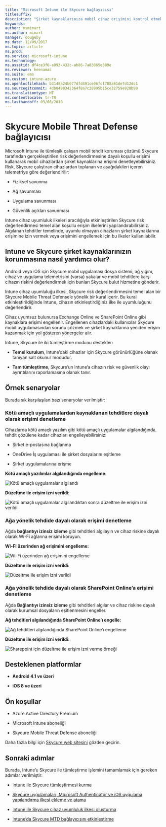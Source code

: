 ```yaml
---
title: "Microsoft Intune ile Skycure bağlayıcısı"
titlesuffix: 
description: "Şirket kaynaklarınıza mobil cihaz erişimini kontrol etmek için Skycure Mobile Threat Defense’i Intune ile tümleştirme hakkında bilgi edinin."
keywords: 
author: msmimart
ms.author: mimart
manager: dougeby
ms.date: 12/09/2017
ms.topic: article
ms.prod: 
ms.service: microsoft-intune
ms.technology: 
ms.assetid: df4ce3f6-a093-432c-ab86-7a83865e389e
ms.reviewer: heenamac
ms.suite: ems
ms.custom: intune-azure
ms.openlocfilehash: b3148a24b077dfd491ce06fcf708a81de7d12dc1
ms.sourcegitcommit: 4db0498342364f8a7c28995b15ce32759e920b99
ms.translationtype: HT
ms.contentlocale: tr-TR
ms.lasthandoff: 03/08/2018
---
```

# <a name="skycure-mobile-threat-defense-connector"></a>Skycure Mobile Threat Defense bağlayıcısı

Microsoft Intune ile tümleşik çalışan mobil tehdit koruması çözümü Skycure tarafından gerçekleştirilen risk değerlendirmesine dayalı koşullu erişimi kullanarak mobil cihazlardan şirket kaynaklarına erişimi denetleyebilirsiniz. Risk, Skycure çalıştıran cihazlardan toplanan ve aşağıdakileri içeren telemetriye göre değerlendirilir:

-   Fiziksel savunma

-   Ağ savunması

-   Uygulama savunması

-   Güvenlik açıkları savunması

Intune cihaz uyumluluk ilkeleri aracılığıyla etkinleştirilen Skycure risk değerlendirmesi temel alan koşullu erişim ilkelerini yapılandırabilirsiniz. Algılanan tehditler temelinde, uyumlu olmayan cihazların şirket kaynaklarına erişimine izin vermek veya erişimini engellemek için bu ilkeler kullanılabilir.

## <a name="how-do-intune-and-skycure-help-protect-your-company-resources"></a>Intune ve Skycure şirket kaynaklarınızın korunmasına nasıl yardımcı olur?

Android veya iOS için Skycure mobil uygulaması dosya sistemi, ağ yığını, cihaz ve uygulama telemetrisini (varsa) yakalar ve mobil tehditlere karşı cihazın riskini değerlendirmek için bunları Skycure bulut hizmetine gönderir.

Intune cihaz uyumluluğu ilkesi, Skycure risk değerlendirmesini temel alan bir Skycure Mobile Threat Defense’e yönelik bir kural içerir. Bu kural etkinleştirildiğinde Intune, cihazın etkinleştirdiğiniz ilke ile uyumluluğunu değerlendirir.

Cihaz uyumsuz bulunursa Exchange Online ve SharePoint Online gibi kaynaklara erişimi engellenir. Engellenen cihazlardaki kullanıcılar Skycure mobil uygulamasından sorunu çözmek ve şirket kaynaklarına yeniden erişim kazanmak için yol gösteren yönergeler alır.

Intune, Skycure ile iki tümleştirme modunu destekler:

-   **Temel kurulum**, Intune’daki cihazlar için Skycure görünürlüğüne olanak tanıyan salt okunur modudur.

-   **Tam tümleştirme**, Skycure’un Intune’a cihazın risk ve güvenlik olayı ayrıntılarını raporlamasına olanak tanır.

## <a name="sample-scenarios"></a>Örnek senaryolar

Burada sık karşılaşılan bazı senaryolar verilmiştir:

### <a name="control-access-based-on-threats-from-malicious-apps"></a>Kötü amaçlı uygulamalardan kaynaklanan tehditlere dayalı olarak erişimi denetleme

Cihazlarda kötü amaçlı yazılım gibi kötü amaçlı uygulamalar algılandığında, tehdit çözülene kadar cihazları engelleyebilirsiniz:

-   Şirket e-postasına bağlanma

-   OneDrive İş uygulaması ile şirket dosyalarını eşitleme

-   Şirket uygulamalarına erişme

**Kötü amaçlı yazılımlar algılandığında engelleme:**

![Kötü amaçlı uygulamalar algılandı](./media/skycure-arch-1.png)

**Düzeltme ile erişim izni verildi:**

![Kötü amaçlı uygulamalar algılandıktan sonra düzeltme ile erişim izni verildi](./media/skycure-arch-2.png)

### <a name="control-access-based-on-threat-to-network"></a>Ağa yönelik tehdide dayalı olarak erişimi denetleme

Ağda **bağlantıyı izinsiz izleme** gibi tehditleri algılayın ve cihaz riskine dayalı olarak Wi-Fi ağlarına erişimi koruyun.

**Wi-Fi üzerinden ağ erişimini engelleme:**

![Wi-Fi üzerinden ağ erişimini engelleme](./media/skycure-arch-3.png)

**Düzeltme ile erişim izni verildi:**

![Düzeltme ile erişim izni verildi](./media/skycure-arch-4.png)

### <a name="control-access-to-sharepoint-online-based-on-threat-to-network"></a>Ağa yönelik tehdide dayalı olarak SharePoint Online’a erişimi denetleme

Ağda **Bağlantıyı izinsiz izleme** gibi tehditleri algılar ve cihaz riskine dayalı olarak kurumsal dosyaların eşitlenmesini engeller.

**Ağ tehditleri algılandığında SharePoint Online’ı engelle:**

![Ağ tehditleri algılandığında SharePoint Online’ı engelleme](./media/skycure-arch-5.png)

**Düzeltme ile erişim izni verildi:**

![Sharepoint için düzeltme ile erişim izni verme örneği](./media/skycure-arch-6.png)

## <a name="supported-platforms"></a>Desteklenen platformlar

-   **Android 4.1 ve üzeri**

-   **iOS 8 ve üzeri**

## <a name="pre-requisites"></a>Ön koşullar

-   Azure Active Directory Premium

-   Microsoft Intune aboneliği

-   Skycure Mobile Threat Defense aboneliği

Daha fazla bilgi için [Skycure web sitesini](https://www.skycure.com/skycure-microsoft-integration/) gözden geçirin.

## <a name="next-steps"></a>Sonraki adımlar

Burada, Intune’u Skycure ile tümleştirme işlemini tamamlamak için gereken adımlar verilmiştir:

- [Intune ile Skycure tümleştirmesi kurma](skycure-mtd-connector-integration.md)

- [Skycure uygulamaları, Microsoft Authenticator ve iOS uygulama yapılandırma ilkesi ekleme ve atama](mtd-apps-ios-app-configuration-policy-add-assign.md)

- [Intune ile Skycure cihaz uyumluluk ilkesi oluşturma](mtd-device-compliance-policy-create.md)

- [Intune’da Skycure MTD bağlayıcısını etkinleştirme](mtd-connector-enable.md)
